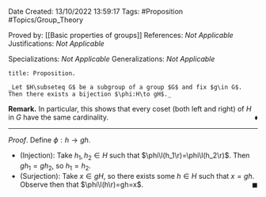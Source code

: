 <div class="topSpace"></div>

Date Created: 13/10/2022 13:59:17
Tags: #Proposition #Topics/Group_Theory

Proved by: [[Basic properties of groups]]
References: _Not Applicable_
Justifications: _Not Applicable_

Specializations: _Not Applicable_
Generalizations: _Not Applicable_

``` ad-Proposition
title: Proposition.

_Let $H\subseteq G$ be a subgroup of a group $G$ and fix $g\in G$. Then there exists a bijection $\phi:H\to gH$._

```

**Remark.** In particular, this shows that every coset (both left and right) of $H$ in $G$ have the same cardinality.<span style="float:right;">$\blacklozenge$</span>

---

_Proof_. Define $\phi:h\to gh$.
* (Injection): Take $h_1,h_2\in H$ such that $\phi\l(h_1\r)=\phi\l(h_2\r)$. Then $gh_1=gh_2$, so $h_1=h_2$.
* (Surjection): Take $x\in gH$, so there exists some $h\in H$ such that $x=gh$. Observe then that $\phi\l(h\r)=gh=x$.<span style="float:right;">$\blacksquare$</span>

